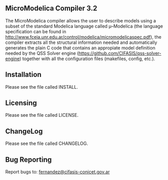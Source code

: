 MicroModelica Compiler 3.2
--------------------------

The MicroModelica compiler allows the user to describe models 
using a subset of the standard Modelica language called μ–Modelica 
(the language specification can be found in 
http://www.fceia.unr.edu.ar/control/modelica/micromodelicaspec.pdf), 
the compiler extracts all the structural information needed and
automatically generates the plain C code that contains an appropiate 
model definition needed by the 
QSS Solver engine (https://github.com/CIFASIS/qss-solver-engine)
together with all the configuration files (makefiles, config, etc.). 


Installation
------------

Please see the file called INSTALL. 
			   
Licensing
---------

Please see the file called LICENSE.


ChangeLog
----------

Please see the file called CHANGELOG.

Bug Reporting
-------------

Report bugs to: fernandez@cifasis-conicet.gov.ar
